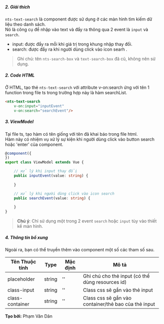 ##### 2. Giải thích
`nts-text-search` là component được sử dụng ở các màn hình tìm kiếm dữ liệu theo danh sách.  
Nó là công cụ để nhập vào text và đẩy ra thông qua 2 event là `input` và `search`.  
- input: được đẩy ra mỗi khi giá trị trong khung nhập thay đổi.
- search: được đẩy ra khi người dùng click vào icon searh <span class="fa fa-search"></span>.

> Ghi chú: tên `nts-search-box` và `text-search-box` đã cũ, không nên sử dụng.

##### 2. Code HTML
Ở HTML, tạo thẻ `nts-text-search` với attribute v-on:search ứng với tên 1 function trong file ts
trong trường hợp này là hàm searchList.  

```html
<nts-text-search 
    v-on:input="inputEvent"
    v-on:search="searchEvent"/>
```
##### 3. ViewModel
Tại file ts, tạo hàm có tên giống với tên đã khai báo trong file html.   
Hàm này có nhiệm vụ xử lý sự kiện khi người dùng click vào button search hoặc 'enter' của component.

```typescript
@component({
})
export class ViewModel extends Vue {

    // xử lý khi input thay đổi
    public inputEvent(value: string) {
        
    }

    // xử lý khi người dùng click vào icon search
    public searchEvent(value: string) {
        
    }
}
```
> **Chú ý**: Chỉ sử dụng một trong 2 event `search` hoặc `input` tùy vào thiết kế màn hình.

##### 4. Thông tin bổ xung
Ngoài ra, bạn có thể truyền thêm vào component một số các tham số sau.

| Tên Thuộc tính| Type | Mặc định | Mô tả |
| --------------|------| -------- | ------|
| placeholder | string | '' | Ghi chú cho thẻ input (có thể dùng resources id) |
| class-input | string | '' | Class css sẽ gắn vào thẻ input |
| class-container | string | '' | Class css sẽ gắn vào container/thẻ bao của thẻ input |

**Tạo bởi:** Phạm Văn Dân